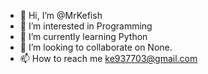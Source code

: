 - 👋 Hi, I’m @MrKefish
- 👀 I’m interested in Programming
- 🌱 I’m currently learning Python
- 💞️ I’m looking to collaborate on None.
- 📫 How to reach me ke937703@gmail.com

<!---
MrKefish/MrKefish is a ✨ special ✨ repository because its `README.md` (this file) appears on your GitHub profile.
You can click the Preview link to take a look at your changes.
--->
